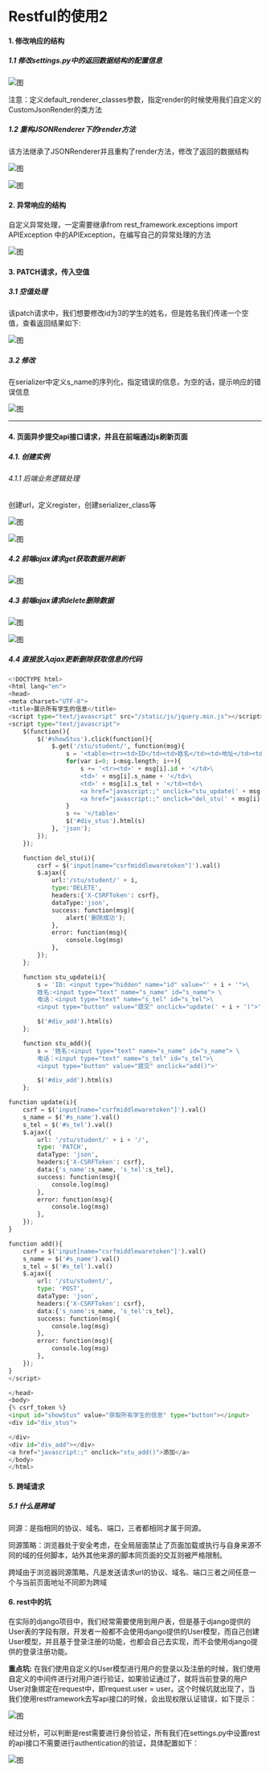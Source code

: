 
# Restful的使用2

#### 1. 修改响应的结构

##### 1.1 修改settings.py中的返回数据结构的配置信息

![图](images/django_rest_render_setting.png)

注意：定义default_renderer_classes参数，指定render的时候使用我们自定义的CustomJsonRender的类方法

##### 1.2 重构JSONRenderer下的render方法

该方法继承了JSONRenderer并且重构了render方法，修改了返回的数据结构

![图](images/django_rest_render1.png)


![图](images/django_rest_render2.png)
	

#### 2. 异常响应的结构


自定义异常处理，一定需要继承from rest_framework.exceptions import APIException
中的APIException，在编写自己的异常处理的方法

![图](images/django_rest_error.png)

#### 3. PATCH请求，传入空值

##### 3.1 空值处理

该patch请求中，我们想要修改id为3的学生的姓名，但是姓名我们传递一个空值，查看返回结果如下:

![图](images/django_rest_filed_blank.png)

##### 3.2 修改

在serializer中定义s_name的序列化，指定错误的信息，为空的话，提示响应的错误信息

![图](images/django_rest_fields_blank_youhua.png)

***

#### 4. 页面异步提交api接口请求，并且在前端通过js刷新页面

##### 4.1. 创建实例

###### 4.1.1 后端业务逻辑处理 

创建url，定义register，创建serializer_class等

![图](images/django_rest_framework.png)


![图](images/django_rest_serializers.png)

##### 4.2 前端ajax请求get获取数据并刷新

![图](images/django_rest_html_ajax_get.png)


##### 4.3 前端ajax请求delete删除数据

![图](images/django_rest_ajax_delete.png)

![图](images/django_rest_ajax_delete_function.png)

##### 4.4 直接放入ajax更新删除获取信息的代码

```python
<!DOCTYPE html>
<html lang="en">
<head>
<meta charset="UTF-8">
<title>展示所有学生的信息</title>
<script type="text/javascript" src="/static/js/jquery.min.js"></script>
<script type="text/javascript">
    $(function(){
        $('#showStus').click(function(){
            $.get('/stu/student/', function(msg){
                s = '<table><tr><td>ID</td><td>姓名</td><td>地址</td><td>操作</td></tr>'
                for(var i=0; i<msg.length; i++){
                    s += '<tr><td>' + msg[i].id + '</td>\
                    <td>' + msg[i].s_name + '</td>\
                    <td>' + msg[i].s_tel + '</td><td>\
                    <a href="javascript:;" onclick="stu_update(' + msg[i].id + ')">编辑</a>|\
                    <a href="javascript:;" onclick="del_stu(' + msg[i].id + ')">删除</a></td></tr>'
                }
                s += '</table>'
                $('#div_stus').html(s)
            }, 'json');
        });
    });

    function del_stu(i){
        csrf = $('input[name="csrfmiddlewaretoken"]').val()
        $.ajax({
            url:'/stu/student/' + i,
            type:'DELETE',
            headers:{'X-CSRFToken': csrf},
            dataType:'json',
            success: function(msg){
                alert('删除成功');
            },
            error: function(msg){
                console.log(msg)
            },
        });
    };

    function stu_update(i){
        s = 'ID: <input type="hidden" name="id" value="' + i + '">\
        姓名:<input type="text" name="s_name" id="s_name"> \
        电话：<input type="text" name="s_tel" id="s_tel">\
        <input type="button" value="提交" onclick="update(' + i + ')">'

        $('#div_add').html(s)
    };

    function stu_add(){
        s = '姓名:<input type="text" name="s_name" id="s_name"> \
        电话：<input type="text" name="s_tel" id="s_tel">\
        <input type="button" value="提交" onclick="add()">'

        $('#div_add').html(s)
    };

function update(i){
    csrf = $('input[name="csrfmiddlewaretoken"]').val()
    s_name = $('#s_name').val()
    s_tel = $('#s_tel').val()
    $.ajax({
        url: '/stu/student/' + i + '/',
        type: 'PATCH',
        dataType: 'json',
        headers:{'X-CSRFToken': csrf},
        data:{'s_name':s_name, 's_tel':s_tel},
        success: function(msg){
            console.log(msg)
        },
        error: function(msg){
            console.log(msg)
        },
    });
}

function add(){
    csrf = $('input[name="csrfmiddlewaretoken"]').val()
    s_name = $('#s_name').val()
    s_tel = $('#s_tel').val()
    $.ajax({
        url: '/stu/student/',
        type: 'POST',
        dataType: 'json',
        headers:{'X-CSRFToken': csrf},
        data:{'s_name':s_name, 's_tel':s_tel},
        success: function(msg){
            console.log(msg)
        },
        error: function(msg){
            console.log(msg)
        },
    });
}
</script>

</head>
<body>
{% csrf_token %}
<input id="showStus" value="获取所有学生的信息" type="button"></input>
<div id="div_stus">

</div>
<div id="div_add"></div>
<a href="javascript:;" onclick="stu_add()">添加</a>
</body>
</html>
```

#### 5. 跨域请求

##### 5.1 什么是跨域

同源：是指相同的协议、域名、端口，三者都相同才属于同源。

同源策略：浏览器处于安全考虑，在全局层面禁止了页面加载或执行与自身来源不同的域的任何脚本，站外其他来源的脚本同页面的交互则被严格限制。

跨域由于浏览器同源策略，凡是发送请求url的协议、域名、端口三者之间任意一个与当前页面地址不同即为跨域

#### 6. rest中的坑

在实际的django项目中，我们经常需要使用到用户表，但是基于django提供的User表的字段有限，开发者一般都不会使用django提供的User模型，而自己创建User模型，并且基于登录注册的功能，也都会自己去实现，而不会使用django提供的登录注册功能。

**重点坑:** 在我们使用自定义的User模型进行用户的登录以及注册的时候，我们使用自定义的中间件进行对用户进行验证，如果验证通过了，就将当前登录的用户User对象绑定在request中，即request.user = user。这个时候坑就出现了，当我们使用restframework去写api接口的时候，会出现权限认证错误，如下提示：

![图](images/django_rest_keng1.png)

经过分析，可以判断是rest需要进行身份验证，所有我们在settings.py中设置rest的api接口不需要进行authentication的验证，具体配置如下：

![图](images/django_rest_setting_keng1.png)